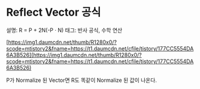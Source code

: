 # Reflect Vector 공식

설명: R = P + 2N(-P · N)
태그: 반사 공식, 수학 연산

[https://img1.daumcdn.net/thumb/R1280x0/?scode=mtistory2&fname=https://t1.daumcdn.net/cfile/tistory/177CC5554DA6A3B526](https://img1.daumcdn.net/thumb/R1280x0/?scode=mtistory2&fname=https://t1.daumcdn.net/cfile/tistory/177CC5554DA6A3B526)

P가 Normalize 된 Vector면 R도 똑같이 Normalize 된 값이 나온다.
